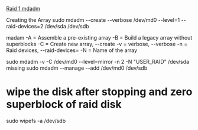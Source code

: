 


[Raid 1 mdadm](https://www.digitalocean.com/community/tutorials/how-to-create-raid-arrays-with-mdadm-on-ubuntu-22-04)

Creating the Array
sudo mdadm --create --verbose /dev/md0 --level=1 --raid-devices=2 /dev/sda /dev/sdb


madam
    -A = Assemble a pre-existing array
    -B = Build a legacy array without superblocks
    -C = Create new array, --create
    -v = verbose, --verbose
    -n = Raid devices, --raid-devices=
    -N = Name of the array


sudo mdadm -v -C /dev/md0 --level=mirror -n 2 -N "USER_RAID" /dev/sda missing
sudo mdadm --manage --add /dev/md0 /dev/sdb


# wipe the disk after stopping and zero superblock of raid disk
sudo wipefs -a /dev/sdb